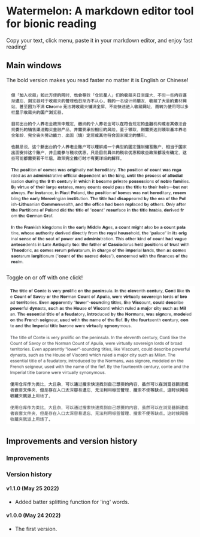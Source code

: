 # Watermelon: A markdown editor tool for bionic reading

Copy your text, click menu, paste it in your markdown editor, and enjoy fast reading!

## Main windows
The bold version makes you read faster no matter it is English or Chinese!

![main1](https://github.com/Ryan-the-hito/Watermelon/raw/main/img/main1.png)

Toggle on or off with one click!

![main2](https://github.com/Ryan-the-hito/Watermelon/raw/main/img/main2.png)

## Improvements and version history
### Improvements
### Version history
#### v1.1.0 (May 25 2022)
- Added batter splitting function for 'ing' words.

#### v1.0.0 (May 24 2022)

- The first version.
